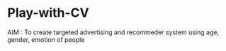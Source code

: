 # Play-with-CV
AIM : To create targeted advertising and recommeder system using age, gender, emotion of people
